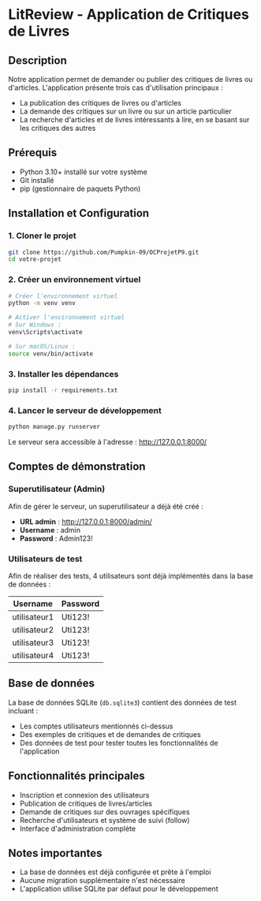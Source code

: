 # LitReview - Application de Critiques de Livres

## Description
Notre application permet de demander ou publier des critiques de livres ou d'articles. L'application présente trois cas d'utilisation principaux :

- La publication des critiques de livres ou d'articles
- La demande des critiques sur un livre ou sur un article particulier
- La recherche d'articles et de livres intéressants à lire, en se basant sur les critiques des autres

## Prérequis
- Python 3.10+ installé sur votre système
- Git installé
- pip (gestionnaire de paquets Python)

## Installation et Configuration

### 1. Cloner le projet
```bash
git clone https://github.com/Pumpkin-09/OCProjetP9.git
cd votre-projet
```

### 2. Créer un environnement virtuel
```bash
# Créer l'environnement virtuel
python -m venv venv

# Activer l'environnement virtuel
# Sur Windows :
venv\Scripts\activate

# Sur macOS/Linux :
source venv/bin/activate
```

### 3. Installer les dépendances
```bash
pip install -r requirements.txt
```

### 4. Lancer le serveur de développement
```bash
python manage.py runserver
```

Le serveur sera accessible à l'adresse : http://127.0.0.1:8000/

## Comptes de démonstration

### Superutilisateur (Admin)
Afin de gérer le serveur, un superutilisateur a déjà été créé :
- **URL admin** : http://127.0.0.1:8000/admin/
- **Username** : admin
- **Password** : Admin123!

### Utilisateurs de test
Afin de réaliser des tests, 4 utilisateurs sont déjà implémentés dans la base de données :

| Username | Password |
|----------|----------|
| utilisateur1 | Uti123! |
| utilisateur2 | Uti123! |
| utilisateur3 | Uti123! |
| utilisateur4 | Uti123! |

## Base de données
La base de données SQLite (`db.sqlite3`) contient des données de test incluant :
- Les comptes utilisateurs mentionnés ci-dessus
- Des exemples de critiques et de demandes de critiques
- Des données de test pour tester toutes les fonctionnalités de l'application

## Fonctionnalités principales
- Inscription et connexion des utilisateurs
- Publication de critiques de livres/articles
- Demande de critiques sur des ouvrages spécifiques
- Recherche d'utilisateurs et système de suivi (follow)
- Interface d'administration complète

## Notes importantes
- La base de données est déjà configurée et prête à l'emploi
- Aucune migration supplémentaire n'est nécessaire
- L'application utilise SQLite par défaut pour le développement
